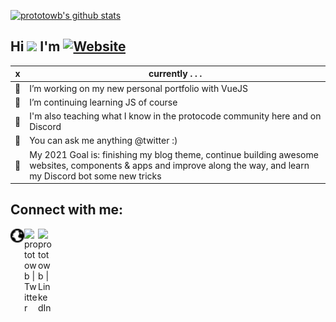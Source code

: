 [![prototowb's github stats](https://github-readme-stats.vercel.app/api?username=prototowb&count_private=true&include_all_commits=true&theme=radical)](https://google.com)

## Hi <img src="https://media.giphy.com/media/hvRJCLFzcasrR4ia7z/giphy.gif" width="25px"> I'm [![Website](https://img.shields.io/badge/Tobias%20Rauer-JS%20Dev-yellow)](https://google.com)
  |x|currently . . .|
  |---|---|
  |🔭|I’m working on my new personal portfolio with VueJS|
  |🌱|I’m continuing learning JS of course|
  |👯|I'm also teaching what I know in the protocode community here and on Discord|
  |💬|You can ask me anything @twitter :)|
  |🥅|My 2021 Goal is: finishing my blog theme, continue building awesome websites, components & apps and improve along the way, and learn my Discord bot some new tricks|
## Connect with me:
[<img align="left" alt="prototowb" width="22px" src="https://raw.githubusercontent.com/iconic/open-iconic/master/svg/globe.svg" />][website]
[<img align="left" alt="prototowb | Twitter" width="22px" src="https://cdn.jsdelivr.net/npm/simple-icons@v3/icons/twitter.svg" />][twitter]
[<img align="left" alt="prototowb | LinkedIn" width="22px" src="https://cdn.jsdelivr.net/npm/simple-icons@v3/icons/linkedin.svg" />][linkedin]
<br />



<!-- variables that are used above -->
[website]: https://#.de
[twitter]: https://twitter.com/prototowb
[linkedin]: https://www.linkedin.com/in/tobias-rauer/
